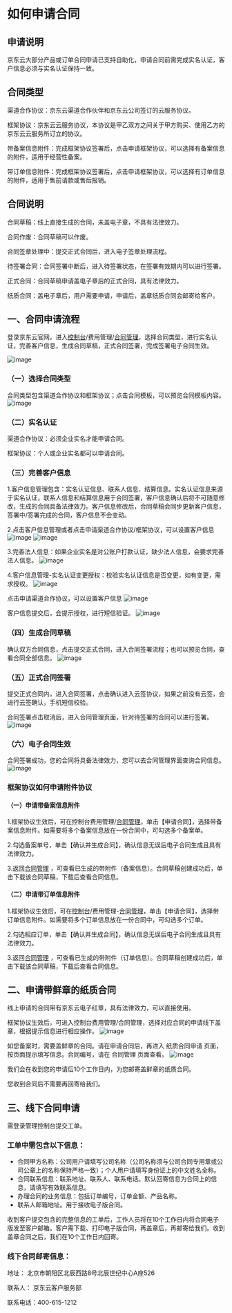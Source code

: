 # 如何申请合同

## 申请说明
京东云大部分产品或订单合同申请已支持自助化，申请合同前需完成实名认证，客户信息必须与实名认证保持一致。

## 合同类型
渠道合作协议：京东云渠道合作伙伴和京东云公司签订的云服务协议。

框架协议：京东云云服务协议，本协议是甲乙双方之间关于甲方购买、使用乙方的京东云云服务所订立的协议。

带备案信息附件：完成框架协议签署后，点击申请框架协议，可以选择有备案信息的附件，适用于经营性备案。

带订单信息附件：完成框架协议签署后，点击申请框架协议，可以选择有订单信息的附件，适用于售前请款或售后报销。

## 合同说明
合同草稿：线上直接生成的合同，未盖电子章，不具有法律效力。

合同作废：合同草稿可以作废。

合同签章处理中：提交正式合同后，进入电子签章处理流程。

待签署合同：合同签署中断后，进入待签署状态，在签署有效期内可以进行签署。

正式合同：合同草稿申请盖电子章后的正式合同，具有法律效力。

纸质合同：盖电子章后，用户需要申请，申请后，盖章纸质合同会邮寄给客户。

##  一、合同申请流程
登录京东云官网，进入[控制台](https://console.jdcloud.com/)/费用管理/[合同管理](https://contract.jdcloud.com/contract/apply/attachment)，选择合同类型，进行实名认证，完善客户信息，生成合同草稿，正式合同签署，完成签署电子合同生效。

![image](https://user-images.githubusercontent.com/94958273/143205105-33aff412-d393-4a9f-abfd-7a6335bfad48.png)


### （一）选择合同类型
合同类型包含渠道合作协议和框架协议；点击合同模板，可以预览合同模板内容。
![image](https://user-images.githubusercontent.com/94958273/143206943-6a209c3f-72e0-4279-ad43-04ea83ffabdc.png)

### （二）实名认证
渠道合作协议：必须企业实名才能申请合同。

框架协议：个人或企业实名都可以申请合同。

### （三）完善客户信息
1.客户信息管理包含：实名认证信息、联系人信息、结算信息。实名认证信息来源于实名认证，联系人信息和结算信息用于合同签署，客户信息确认后将不可随意修改，生成的合同具备法律效力。客户信息修改后，合同草稿会同步更新客户信息，签署中/签署完成的合同，客户信息不会变动。

2.点击客户信息管理或者点击申请渠道合作协议/框架协议，可以设置客户信息
![image](https://user-images.githubusercontent.com/94958273/143207123-e141e6be-6a89-4e84-a6c8-de01a1533e15.png)
![image](https://user-images.githubusercontent.com/94958273/143207148-cc8f48aa-615d-4c01-97f9-989a20f2e784.png)

3.完善法人信息：如果企业实名是对公账户打款认证，缺少法人信息，会要求完善法人信息。
![image](https://user-images.githubusercontent.com/94958273/143209024-ee5ea847-da5d-4815-ae38-b22bc7700a1f.png)

4.客户信息管理-实名认证变更授权：校验实名认证信息是否变更，如有变更，需求授权。
![image](https://user-images.githubusercontent.com/94958273/143207338-7c4aae40-94c9-42ea-acf7-1273e9704bcb.png)

点击申请渠道合作协议，可以设置客户信息
![image](https://user-images.githubusercontent.com/94958273/143207419-7914b565-3fbb-4522-871f-72098db2f7d3.png)

客户信息提交后，会提示授权，进行短信验证。
![image](https://user-images.githubusercontent.com/94958273/143207454-a26c64a1-9724-4671-b91c-dcfef548206f.png)

### （四）生成合同草稿
确认双方合同信息，点击提交正式合同，进入合同签署流程；也可以预览合同，查看合同全部信息。
![image](https://user-images.githubusercontent.com/94958273/143207540-0738639c-092d-4076-8ccb-c981b1b63ed0.png)


### （五）正式合同签署
提交正式合同内，进入合同签署，点击确认进入云签协议，如果之前没有云签，会进行云签确认，手机短信校验。

合同签署点击取消后，进入合同管理页面，针对待签署的合同可以进行签署。
![image](https://user-images.githubusercontent.com/94958273/143207614-5853a023-8a89-4a4d-8467-dbecc0695dbe.png)

### （六）电子合同生效
合同签署成功，您的合同将具备法律效力，您可以去合同管理界面查询合同信息。
![image](https://user-images.githubusercontent.com/94958273/143207689-8dabca34-22df-4ac7-a994-58bd10145318.png)


### 框架协议如何申请附件协议
#### （一）申请带备案信息附件
1.框架协议生效后，可在控制台费用管理/[合同管理](https://contract.jdcloud.com/contract/apply/attachment)，单击【申请合同】，选择带备案信息附件。如需要将多个备案信息放在一份合同中，可勾选多个备案单。

2.勾选备案单号，单击【确认并生成合同】，确认信息无误后电子合同生成且具有法律效力。

3.返回[合同管理](https://contract.jdcloud.com/contract/apply/attachment) ，可查看已生成的带附件（备案信息）。合同草稿创建成功后，单击下载该合同草稿，下载后查看合同信息。

#### （二）申请带订单信息附件
1.框架协议生效后，可在[控制台](https://console.jdcloud.com/)/费用管理-[合同管理](https://contract.jdcloud.com/contract/apply/attachment)，单击【申请合同】，选择带订单信息附件。如需要将多个订单信息放在一份合同中，可勾选多个订单。

2.勾选相应订单，单击【确认并生成合同】，确认信息无误后电子合同生成且具有法律效力。

3.返回[合同管理](https://contract.jdcloud.com/contract/apply/attachment) ，可查看已生成的带附件（订单信息）。合同草稿创建成功后，单击下载该合同草稿，下载后查看合同信息。

## 二、申请带鲜章的纸质合同
线上申请的合同带有京东云电子红章，具有法律效力，可以直接使用。

框架协议生效后，可进入控制台费用管理/合同管理，选择对应合同的申请线下盖章，根据提示信息进行相应操作。
![image](https://user-images.githubusercontent.com/94958273/143208375-fd0f1c4c-814d-4be4-ac5d-def002c72274.png)

如您备案时，需要盖鲜章的合同。请在申请合同后，再进入 纸质合同申请 页面，按页面提示填写信息。合同编号，请在 合同管理 页面查看。
![image](https://user-images.githubusercontent.com/94958273/143208428-ba040fa6-661f-4946-b4db-7a3bdef0db9d.png)

我们会在收到您的申请后10个工作日内，为您邮寄盖鲜章的纸质合同。

您收到合同后不需要再回寄给我们。

## 三、线下合同申请
需登录管理控制台提交工单。

### 工单中需包含以下信息：<br>
  * 合同甲方名称：公司用户请填写公司名称（公司名称须与公司合同专用章或公司公章上的名称保持严格一致）；个人用户请填写身份证上的中文姓名全称。<br>
  * 合同联系信息：联系地址、联系人、联系电话。默认回寄信息为合同上的信息，请填写有效联系信息。<br>
  * 办理合同的业务信息：包括订单编号，订单金额、产品名称。<br>
  * 联系人邮箱地址。用于接收电子版合同。<br>

收到客户提交包含的完整信息的工单后，工作人员将在10个工作日内将合同电子版发至客户邮箱。客户需下载、打印电子版合同，再盖章后，再邮寄给我们。收到盖章合同之后，我们在10个工作日内回寄。

### 线下合同邮寄信息：

地址： 北京市朝阳区北辰西路8号北辰世纪中心A座526

联系人： 京东云客户服务部

联系电话：400-615-1212

